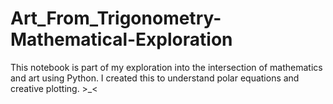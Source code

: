 # Art_From_Trigonometry-Mathematical-Exploration
This notebook is part of my exploration into the intersection of mathematics and art using Python. I created this to understand polar equations and creative plotting. >_<
